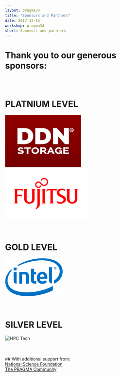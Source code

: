 ```yaml
---
layout: pragma34
title: "Sponsors and Partners"
date: 2017-12-15
workshop: pragma34
short: Sponsors and partners
--- 
```


# Thank you to our generous sponsors:<br>
<br>
<br>

# PLATNIUM LEVEL<br>
<img src="/images/pragma34/DDN-Storage_web.png" alt="DNN" style="width:250px;">
<img src="/images/pragma34/symbol_mark_rgb_red_web.jpg" alt="Fujitsu" style="width:270px;">
<br>
<br>
<br>

# GOLD LEVEL<br>
<img src="/images/pragma34/Intel-logo_web.png" alt="Intel" style="width:190px;">
<br>
<br>
<br>

# SILVER LEVEL<br>
<img src="/images/pragma34/HPCtech-logo_web.png" alt="HPC Tech" style="width:120px;">
<br>
<br>
<br>

<br>
## With additional support from:<br>
<a href="https://www.nsf.gov/" target="_blank">National Science Foundation</a> <br>
<a href="http://www.pragma-grid.net/people/">The PRAGMA Community</a> <br>
